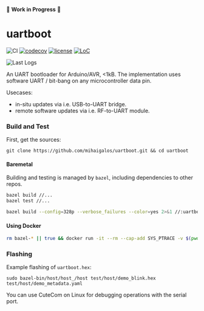 :construction: **Work in Progress** :construction:

# uartboot

![CI](https://github.com/mihaigalos/uartboot/workflows/CI/badge.svg) [![codecov](https://codecov.io/gh/mihaigalos/uartboot/branch/main/graph/badge.svg?token=K1KVKCKIRG)](https://codecov.io/gh/mihaigalos/uartboot) [![license](https://img.shields.io/badge/license-GPLv3-brightgreen.svg)](LICENSE) [![LoC](https://tokei.rs/b1/github/mihaigalos/uartboot)](https://github.com/Aaronepower/tokei)

![Last Logs](https://img.shields.io/endpoint?style=social&url=https%3A%2F%2Fapi.cl1p.net%2Fuartboot%2Fclipboard)

An UART bootloader for Arduino/AVR, <1kB.
The implementation uses software UART / bit-bang on any microcontroller data pin.

Usecases:
* in-situ updates via i.e. USB-to-UART bridge.
* remote software updates via i.e. RF-to-UART module.

### Build and Test

First, get the sources:
```
git clone https://github.com/mihaigalos/uartboot.git && cd uartboot
```

#### Baremetal

Building and testing is managed by `bazel`, including dependencies to other repos.

```bash
bazel build //...
bazel test //...

bazel build --config=328p --verbose_failures --color=yes 2>&1 //:uartboot_hex
```

#### Using Docker

```bash
rm bazel-* || true && docker run -it --rm --cap-add SYS_PTRACE -v $(pwd):/src -v /tmp:/tmp/bazel docker.pkg.github.com/mihaigalos/docker/avr-gcc /bin/zsh -c "cd /src && bazel --output_base=/tmp/bazel test //..."
```

### Flashing

Example flashing of `uartboot.hex`:
```
sudo bazel-bin/host/host_/host test/host/demo_blink.hex test/host/demo_metadata.yaml
```

You can use CuteCom on Linux for debugging operations with the serial port.